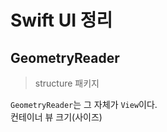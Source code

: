 # Swift UI 정리

## GeometryReader

> structure 패키지

`GeometryReader`는 그 자체가 `View`이다.  
컨테이너 뷰 크기(사이즈)
